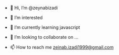 - 👋 Hi, I’m @zeynabizadi
- 👀 I’m interested 
 
- 🌱 I’m currently learning javascript
 
- 💞️ I’m looking to collaborate on ...

- 📫 How to reach me  zeinab.izadi1999@gmail.com

<!---
zeynabizadi/zeynabizadi is a ✨ special ✨ repository because its `README.md` (this file) appears on your GitHub profile.
You can click the Preview link to take a look at your changes.
--->
